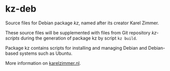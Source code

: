 <!---
# SPDX-FileCopyrightText: Karel Zimmer <info@karelzimmer.nl>
# SPDX-License-Identifier: CC0-1.0
--->

# kz-deb

Source files for Debian package *kz*, named after its creator Karel Zimmer.

These source files will be supplemented with files from Git repository
*kz-scripts* during the generation of package kz by script `kz build`.

Package kz contains scripts for installing and managing Debian and Debian-based systems such as Ubuntu.

More information on [karelzimmer.nl](https://karelzimmer.nl).

